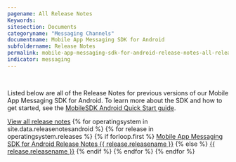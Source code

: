 ```yaml
---
pagename: All Release Notes
Keywords:
sitesection: Documents
categoryname: "Messaging Channels"
documentname: Mobile App Messaging SDK for Android
subfoldername: Release Notes
permalink: mobile-app-messaging-sdk-for-android-release-notes-all-release-notes.html
indicator: messaging
---
```

<br>

Listed below are all of the Release Notes for previous versions of our Mobile App Messaging SDK for Android. To learn more about the SDK and how to get started, see the [MobileSDK Android Quick Start guide](/mobile-app-messaging-sdk-for-android-quick-start.html).

<a href="mobile-app-messaging-sdk-for-android-release-notes.html">View all release notes</a>
{% for operatingsystem in site.data.releasenotesandroid %}
{% for release in operatingsystem.releases %}
{% if forloop.first %}
<a href="mobile-app-messaging-sdk-for-android-latest-release-notes.html">Mobile App Messaging SDK for Android Release Notes {{ release.releasename }}</a>
{% else %}
<a href="/{{ release.releasename | slugify }}.html">{{ release.releasename }}</a>
{% endif %}
{% endfor %}
{% endfor %}
